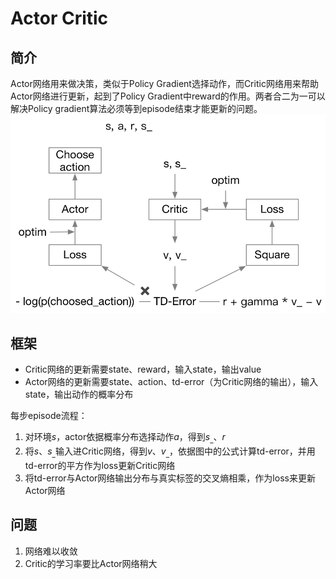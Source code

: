 # Actor Critic

## 简介

Actor网络用来做决策，类似于Policy Gradient选择动作，而Critic网络用来帮助Actor网络进行更新，起到了Policy Gradient中reward的作用。两者合二为一可以解决Policy gradient算法必须等到episode结束才能更新的问题。
![Actor-Critic](./img/Actor-Critic.png)

## 框架

* Critic网络的更新需要state、reward，输入state，输出value
* Actor网络的更新需要state、action、td-error（为Critic网络的输出），输入state，输出动作的概率分布

每步episode流程：

1. 对环境$s$，actor依据概率分布选择动作$a$，得到$s_\_$、$r$
2. 将$s$、$s_\_$输入进Critic网络，得到$v$、$v_\_$，依据图中的公式计算td-error，并用td-error的平方作为loss更新Critic网络
3. 将td-error与Actor网络输出分布与真实标签的交叉熵相乘，作为loss来更新Actor网络

## 问题

1. 网络难以收敛
2. Critic的学习率要比Actor网络稍大
